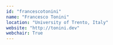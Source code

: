 ```yaml
---
id: "francescotonini"
name: "Francesco Tonini"
location: "University of Trento, Italy"
website: "http://tonini.dev"
webchair: True
---
```

